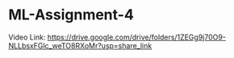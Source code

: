 # ML-Assignment-4
Video Link: https://drive.google.com/drive/folders/1ZEGg9j70O9-NLLbsxFGlc_weTO8RXoMr?usp=share_link
